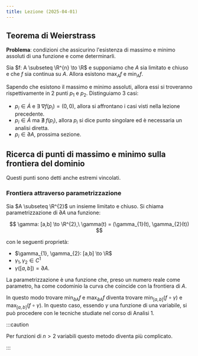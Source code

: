 ```yaml
---
title: Lezione (2025-04-01)
---
```


## Teorema di Weierstrass

**Problema**: condizioni che assicurino l'esistenza di massimo e minimo assoluti
di una funzione e come determinarli.

Sia $f: A \subseteq \R^{n} \to \R$ e supponiamo che $A$ sia limitato e chiuso e
che $f$ sia continua su $A$. Allora esistono $\max_{A} f$ e $\min_{A} f$.

Sapendo che esistono il massimo e minimo assoluti, allora essi si troveranno
rispettivamente in 2 punti $p_{1}$ e $p_{2}$. Distinguiamo 3 casi:

- $p_{i} \in \dot{A}$ e $\exists\ \nabla f(p_{i}) = (0,0)$, allora si affrontano
  i casi visti nella lezione precedente.
- $p_{i} \in \dot{A}$ ma $\nexists\ f(p_{i})$, allora $p_{i}$ si dice punto
  singolare ed è necessaria un analisi diretta.
- $p_{i} \in \partial A$, prossima sezione.

## Ricerca di punti di massimo e minimo sulla frontiera del dominio

Questi punti sono detti anche estremi vincolati.

### Frontiera attraverso parametrizzazione

Sia $A \subseteq \R^{2}$ un insieme limitato e chiuso. Si chiama
parametrizzazione di $\partial A$ una funzione:

$$
\gamma: [a,b] \to \R^{2},\ \gamma(t) = (\gamma_{1}(t), \gamma_{2}(t))
$$

con le seguenti proprietà:

- $\gamma_{1}, \gamma_{2}: [a,b] \to \R$
- $\gamma_{1}, \gamma_{2} \in C^{1}$
- $\gamma([a,b]) = \partial A$.

La parametrizzazione è una funzione che, preso un numero reale come parametro,
ha come codominio la curva che coincide con la frontiera di $A$.

In questo modo trovare $\min_{\partial A} f$ e $\max_{\partial A} f$ diventa
trovare $\min_{[a,b]} (f \circ \gamma)$ e $\max_{[a,b]} (f \circ \gamma)$. In
questo caso, essendo $\gamma$ una funzione di una variabile, si può procedere
con le tecniche studiate nel corso di Analisi 1.

:::caution

Per funzioni di $n>2$ variabili questo metodo diventa più complicato.

:::
